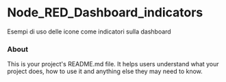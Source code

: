 Node_RED_Dashboard_indicators
=============================

Esempi di uso delle icone come indicatori sulla dashboard

### About

This is your project's README.md file. It helps users understand what your
project does, how to use it and anything else they may need to know.
